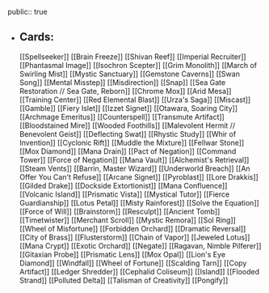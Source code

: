 public:: true
- ## Cards:
	[[Spellseeker]]
	[[Brain Freeze]]
	[[Shivan Reef]]
	[[Imperial Recruiter]]
	[[Phantasmal Image]]
	[[Isochron Scepter]]
	[[Grim Monolith]]
	[[March of Swirling Mist]]
	[[Mystic Sanctuary]]
	[[Gemstone Caverns]]
	[[Swan Song]]
	[[Mental Misstep]]
	[[Misdirection]]
	[[Snap]]
	[[Sea Gate Restoration // Sea Gate, Reborn]]
	[[Chrome Mox]]
	[[Arid Mesa]]
	[[Training Center]]
	[[Red Elemental Blast]]
	[[Urza's Saga]]
	[[Miscast]]
	[[Gamble]]
	[[Fiery Islet]]
	[[Izzet Signet]]
	[[Otawara, Soaring City]]
	[[Archmage Emeritus]]
	[[Counterspell]]
	[[Transmute Artifact]]
	[[Bloodstained Mire]]
	[[Wooded Foothills]]
	[[Malevolent Hermit // Benevolent Geist]]
	[[Deflecting Swat]]
	[[Rhystic Study]]
	[[Whir of Invention]]
	[[Cyclonic Rift]]
	[[Muddle the Mixture]]
	[[Fellwar Stone]]
	[[Mox Diamond]]
	[[Mana Drain]]
	[[Pact of Negation]]
	[[Command Tower]]
	[[Force of Negation]]
	[[Mana Vault]]
	[[Alchemist's Retrieval]]
	[[Steam Vents]]
	[[Barrin, Master Wizard]]
	[[Underworld Breach]]
	[[An Offer You Can't Refuse]]
	[[Arcane Signet]]
	[[Pyroblast]]
	[[Lore Drakkis]]
	[[Gilded Drake]]
	[[Dockside Extortionist]]
	[[Mana Confluence]]
	[[Volcanic Island]]
	[[Prismatic Vista]]
	[[Mystical Tutor]]
	[[Fierce Guardianship]]
	[[Lotus Petal]]
	[[Misty Rainforest]]
	[[Solve the Equation]]
	[[Force of Will]]
	[[Brainstorm]]
	[[Resculpt]]
	[[Ancient Tomb]]
	[[Timetwister]]
	[[Merchant Scroll]]
	[[Mystic Remora]]
	[[Sol Ring]]
	[[Wheel of Misfortune]]
	[[Forbidden Orchard]]
	[[Dramatic Reversal]]
	[[City of Brass]]
	[[Flusterstorm]]
	[[Chain of Vapor]]
	[[Jeweled Lotus]]
	[[Mana Crypt]]
	[[Exotic Orchard]]
	[[Negate]]
	[[Ragavan, Nimble Pilferer]]
	[[Gitaxian Probe]]
	[[Prismatic Lens]]
	[[Mox Opal]]
	[[Lion's Eye Diamond]]
	[[Windfall]]
	[[Wheel of Fortune]]
	[[Scalding Tarn]]
	[[Copy Artifact]]
	[[Ledger Shredder]]
	[[Cephalid Coliseum]]
	[[Island]]
	[[Flooded Strand]]
	[[Polluted Delta]]
	[[Talisman of Creativity]]
	[[Pongify]]
